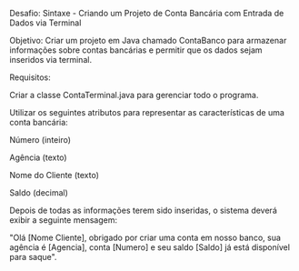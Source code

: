 Desafio: Sintaxe - Criando um Projeto de Conta Bancária com Entrada de Dados via Terminal

Objetivo:
Criar um projeto em Java chamado ContaBanco para armazenar informações sobre contas bancárias e permitir que os dados sejam inseridos via terminal.

Requisitos:

Criar a classe ContaTerminal.java para gerenciar todo o programa.

Utilizar os seguintes atributos para representar as características de uma conta bancária:

Número (inteiro)

Agência (texto)

Nome do Cliente (texto)

Saldo (decimal)

Depois de todas as informações terem sido inseridas, o sistema deverá exibir a seguinte mensagem:

"Olá [Nome Cliente], obrigado por criar uma conta em nosso banco, sua agência é [Agencia], conta [Numero] e seu saldo [Saldo] já está disponível para saque".
